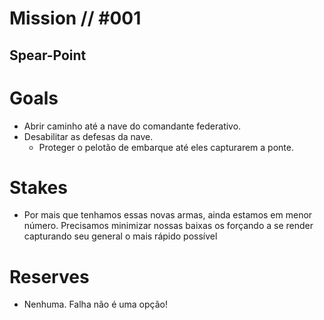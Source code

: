 # Mission // #001
## Spear-Point
# Goals
- Abrir caminho até a nave do comandante federativo.
- Desabilitar as defesas da nave.
  - Proteger o pelotão de embarque até eles capturarem a ponte.


# Stakes
- Por mais que tenhamos essas novas armas, ainda estamos em menor número. Precisamos minimizar nossas baixas os forçando a se render capturando seu general o mais rápido possível


# Reserves
- Nenhuma. Falha não é uma opção!
